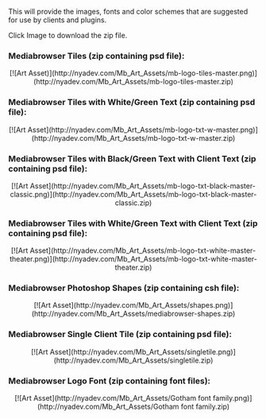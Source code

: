 This will provide the images, fonts and color schemes that are suggested for use by clients and plugins.

Click Image to download the zip file.


### Mediabrowser Tiles (zip containing psd file):

<center>[![Art Asset)](http://nyadev.com/Mb_Art_Assets/mb-logo-tiles-master.png)](http://nyadev.com/Mb_Art_Assets/mb-logo-tiles-master.zip)</center>

### Mediabrowser Tiles with White/Green Text (zip containing psd file):

<center>[![Art Asset](http://nyadev.com/Mb_Art_Assets/mb-logo-txt-w-master.png)](http://nyadev.com/Mb_Art_Assets/mb-logo-txt-w-master.zip)</center>

### Mediabrowser Tiles with Black/Green Text with Client Text (zip containing psd file):

<center>[![Art Asset](http://nyadev.com/Mb_Art_Assets/mb-logo-txt-black-master-classic.png)](http://nyadev.com/Mb_Art_Assets/mb-logo-txt-black-master-classic.zip)</center>

### Mediabrowser Tiles with White/Green Text with Client Text (zip containing psd file):

<center>[![Art Asset](http://nyadev.com/Mb_Art_Assets/mb-logo-txt-white-master-theater.png)](http://nyadev.com/Mb_Art_Assets/mb-logo-txt-white-master-theater.zip)</center>

### Mediabrowser Photoshop Shapes (zip containing csh file):

<center>[![Art Asset](http://nyadev.com/Mb_Art_Assets/shapes.png)](http://nyadev.com/Mb_Art_Assets/mediabrowser-shapes.zip)</center>

### Mediabrowser Single Client Tile (zip containing psd file):

<center>[![Art Asset](http://nyadev.com/Mb_Art_Assets/singletile.png)](http://nyadev.com/Mb_Art_Assets/singletile.zip)</center>

### Mediabrowser Logo Font (zip containing font files):

<center>[![Art Asset](http://nyadev.com/Mb_Art_Assets/Gotham font family.png)](http://nyadev.com/Mb_Art_Assets/Gotham font family.zip)</center>